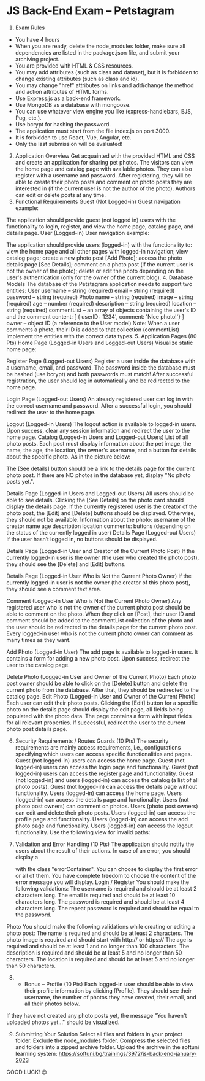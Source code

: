 # JS Back-End Exam – Petstagram
1. Exam Rules
- You have 4 hours 
- When you are ready, delete the node_modules folder, make sure all dependencies are listed in the package.json file, and submit your archiving project.
- You are provided with HTML & CSS resources.
- You may add attributes (such as class and dataset), but it is forbidden to change existing attributes (such as class and id).
- You may change "href" attributes on links and add/change the method and action attributes of HTML forms.
- Use Express.js as a back-end framework.
- Use MongoDB as a database with mongoose.
- You can use whatever view engine you like (express-handlebars, EJS, Pug, etc.).
- Use bcrypt for hashing the password.
- The application must start from the file index.js on port 3000.
- It is forbidden to use React, Vue, Angular, etc.
- Only the last submission will be evaluated!
2. Application Overview
Get acquainted with the provided HTML and CSS and create an application for sharing pet photos. 
The visitors can view the home page and catalog page with available photos. They can also register with a username and password. After registering, they will be able to create their photo posts and comment on photo posts they are interested in (if the current user is not the author of the photo). Authors can edit or delete posts at any time.
3. Functional Requirements
Guest (Not Logged-in)
Guest navigation example:

The application should provide guest (not logged in) users with the functionality to login, register, and view the home page, cаtalog page, and details page.
User (Logged-in)
User navigation example:

The application should provide users (logged-in) with the functionality to:
view the home page and all other pages with logged-in navigation;
view catalog page;
create а new photo post [Add Photo];
access the photo details page [See Details];
comment on a photo post (if the current user is not the owner of the photo);
delete or edit the photo depending on the user's authentication (only for the owner of the current blog).
4. Database Models
The database of the Petstagram application needs to support two entities:
User
username – string (required)
email – string (required)
password – string (required)
 Photo
name – string (required)
image – string (required)
age – number (required)
description – string (required)
location – string (required)
commentList – an array of objects containing the user's ID and the comment content: [ { userID: '1234', comment: 'Nice photo!'} ]
owner – object ID (a reference to the User model)
Note:  When a user comments a photo, their ID is added to that collection (commentList)
Implement the entities with the correct data types.
5. Application Pages (80 Pts)
Home Page (Logged-in Users and Logged-out Users) 
Visualize static home page: 

Register Page (Logged-out Users)
Register a user inside the database with a username, email, and password. The password inside the database must be hashed (use bcrypt) and both passwords must match! After successful registration, the user should log in automatically and be redirected to the home page. 

Login Page (Logged-out Users)
An already registered user can log in with the correct username and password. After a successful login, you should redirect the user to the home page.

Logout (Logged-in Users)
The logout action is available to logged-in users. Upon success, clear any session information and redirect the user to the home page.
Catalog (Logged-in Users and Logged-out Users)
List of all photo posts. Each post must display information about the pet image, the name, the age, the location, the owner's username, and a button for details about the specific photo. As in the picture below:

The [See details] button should be a link to the details page for the current photo post.
If there are NO photos in the database yet, display "No photo posts yet.".



Details Page (Logged-in Users and Logged-out Users)
All users should be able to see details. Clicking the [See Details] on the photo card should display the details page. If the currently registered user is the creator of the photo post, the [Edit] and [Delete] buttons should be displayed. Otherwise, they should not be available. Information about the photo:
username of the creator
name
age
description
location
comments:
buttons (depending on the status of the currently logged in user)
Details Page (Logged-out Users)
If the user hasn’t logged in, no buttons should be displayed.

Details Page (Logged-in User and Creator of the Current Photo Post)
If the currently logged-in user is the owner (the user who created the photo post), they should see the [Delete] and [Edit] buttons.

Details Page (Logged-in User Who is Not the Current Photo Owner)
If the currently logged-in user is not the owner (the creator of this photo post), they should see a comment text area.

Comment (Logged-in User Who is Not the Current Photo Owner)
Any registered user who is not the owner of the current photo post should be able to comment on the photo. 
When they click on [Post], their user ID and comment should be added to the commentList collection of the photo and the user should be redirected to the details page for the current photo post.
Every logged-in user who is not the current photo owner can comment as many times as they want.

Add Photo (Logged-in User)
The add page is available to logged-in users. It contains a form for adding a new photo post. Upon success, redirect the user to the catalog page.

Delete Photo (Logged-in User and Owner of the Current Photo) 
Each photo post owner should be able to click on the [Delete] button and delete the current photo from the database. After that, they should be redirected to the catalog page.
Edit Photo (Logged-in User and Owner of the Current Photo) 
Each user can edit their photo posts. Clicking the [Edit] button for a specific photo on the details page should display the edit page, all fields being populated with the photo data. The page contains a form with input fields for all relevant properties. If successful, redirect the user to the current photo post details page.

6. Security Requirements / Routes Guards (10 Pts)
The security requirements are mainly access requirements, i.e., configurations specifying which users can access specific functionalities and pages.
Guest (not logged-in) users can access the home page.
Guest (not logged-in) users can access the login page and functionality.
Guest (not logged-in) users can access the register page and functionality.
Guest (not logged-in) and users (logged-in) can access the catalog (a list of all photo posts).
Guest (not logged-in) can access the details page without functionality.
Users (logged-in) can access the home page.
Users (logged-in) can access the details page and functionality.
Users (not photo post owners) can comment on photos.
Users (photo post owners) can edit and delete their photo posts.
Users (logged-in) can access the profile page and functionality.
Users (logged-in) can access the add photo page and functionality.
Users (logged-in) can access the logout functionality.
Use the following view for invalid paths:

7. Validation and Error Handling (10 Pts)
The application should notify the users about the result of their actions.
In case of an error, you should display a <div> with the class "errorContainer".
You can choose to display the first error or all of them. You have complete freedom to choose the content of the error message you will display.
Login / Register
You should make the following validations:
The username is required and should be at least 2 characters long.
The email is required and should be at least 10 characters long.
The password is required and should be at least 4 characters long.
The repeat password is required and should be equal to the password.
 

Photo
You should make the following validations while creating or editing a photo post:
The name is required and should be at least 2 characters.
The photo image is required and should start with http:// or https://
The age is required and should be at least 1 and no longer than 100 characters.
The description is required and should be at least 5 and no longer than 50 characters.
The location is required and should be at least 5 and no longer than 50 characters.


8. * Bonus – Profile (10 Pts)
Each logged-in user should be able to view their profile information by clicking [Profile]. They should see their username,  the number of photos they have created, their email, and all their photos below.

If they have not created any photo posts yet, the message "You haven't uploaded photos yet…" should be visualized. 

9. Submitting Your Solution
Select all files and folders in your project folder. Exclude the node_modules folder. Compress the selected files and folders into a zipped archive folder. Upload the archive in the softuni learning system: https://softuni.bg/trainings/3972/js-back-end-january-2023 


GOOD LUCK! 😊
